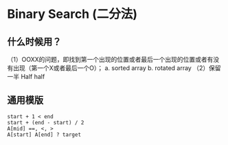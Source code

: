 # Binary Search (二分法)
## 什么时候用？
（1）OOXX的问题，即找到第一个出现的位置或者最后一个出现的位置或者有没有出现（第一个X或者最后一个O）；
  a. sorted array
  b. rotated array
（2）保留一半 Half half

## 通用模版
```
start + 1 < end
start + (end - start) / 2
A[mid] ==, <, >
A[start] A[end] ? target
```
